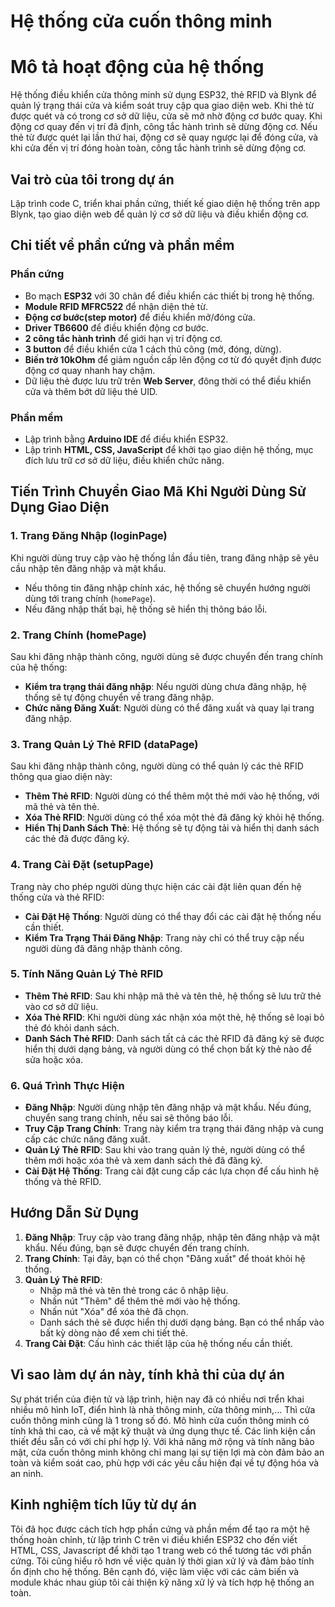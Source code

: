# Hệ thống cửa cuốn thông minh

# Mô tả hoạt động của hệ thống
Hệ thống điều khiển cửa thông minh sử dụng ESP32, thẻ RFID và Blynk để quản lý trạng thái cửa và kiểm soát truy cập qua giao diện web. Khi thẻ từ được quét và có trong cơ sở dữ liệu, cửa sẽ mở nhờ động cơ bước quay. Khi động cơ quay đến vị trí đã định, công tắc hành trình sẽ dừng động cơ. Nếu thẻ từ được quét lại lần thứ hai, động cơ sẽ quay ngược lại để đóng cửa, và khi cửa đến vị trí đóng hoàn toàn, công tắc hành trình sẽ dừng động cơ.


## Vai trò của tôi trong dự án
Lập trình code C, triển khai phần cứng, thiết kế giao diện hệ thống trên app Blynk, tạo giao diện web để quản lý cơ sở dữ liệu và điều khiển động cơ.

## Chi tiết về phần cứng và phần mềm

### Phần cứng
- Bo mạch **ESP32** với 30 chân để điều khiển các thiết bị trong hệ thống.
- **Module RFID MFRC522** để nhận diện thẻ từ.
- **Động cơ bước(step motor)** để điều khiển mở/đóng cửa.
- **Driver TB6600** để điều khiển động cơ bước.
- **2 công tắc hành trình** để giới hạn vị trí động cơ.
- **3 button** để điều khiển cửa 1 cách thủ công (mở, đóng, dừng).
- **Biến trở 10kOhm** để giảm nguồn cấp lên động cơ từ đó quyết định được động cơ quay nhanh hay chậm.
- Dữ liệu thẻ được lưu trữ trên **Web Server**, đông thời có thể điều khiển cửa và thêm bớt dữ liệu thẻ UID.

### Phần mềm
- Lập trình bằng **Arduino IDE** để điều khiển ESP32.
- Lập trình **HTML, CSS, JavaScript** để khởi tạo giao diện hệ thống, mục đích lưu trữ cơ sở dữ liệu, điều khiển chức năng.
## Tiến Trình Chuyển Giao Mã Khi Người Dùng Sử Dụng Giao Diện

### 1. **Trang Đăng Nhập (loginPage)**
Khi người dùng truy cập vào hệ thống lần đầu tiên, trang đăng nhập sẽ yêu cầu nhập tên đăng nhập và mật khẩu.
- Nếu thông tin đăng nhập chính xác, hệ thống sẽ chuyển hướng người dùng tới trang chính (`homePage`).
- Nếu đăng nhập thất bại, hệ thống sẽ hiển thị thông báo lỗi.

### 2. **Trang Chính (homePage)**
Sau khi đăng nhập thành công, người dùng sẽ được chuyển đến trang chính của hệ thống:
- **Kiểm tra trạng thái đăng nhập**: Nếu người dùng chưa đăng nhập, hệ thống sẽ tự động chuyển về trang đăng nhập.
- **Chức năng Đăng Xuất**: Người dùng có thể đăng xuất và quay lại trang đăng nhập.

### 3. **Trang Quản Lý Thẻ RFID (dataPage)**
Sau khi đăng nhập thành công, người dùng có thể quản lý các thẻ RFID thông qua giao diện này:
- **Thêm Thẻ RFID**: Người dùng có thể thêm một thẻ mới vào hệ thống, với mã thẻ và tên thẻ.
- **Xóa Thẻ RFID**: Người dùng có thể xóa một thẻ đã đăng ký khỏi hệ thống.
- **Hiển Thị Danh Sách Thẻ**: Hệ thống sẽ tự động tải và hiển thị danh sách các thẻ đã được đăng ký.

### 4. **Trang Cài Đặt (setupPage)**
Trang này cho phép người dùng thực hiện các cài đặt liên quan đến hệ thống cửa và thẻ RFID:
- **Cài Đặt Hệ Thống**: Người dùng có thể thay đổi các cài đặt hệ thống nếu cần thiết.
- **Kiểm Tra Trạng Thái Đăng Nhập**: Trang này chỉ có thể truy cập nếu người dùng đã đăng nhập thành công.

### 5. **Tính Năng Quản Lý Thẻ RFID**
- **Thêm Thẻ RFID**: Sau khi nhập mã thẻ và tên thẻ, hệ thống sẽ lưu trữ thẻ vào cơ sở dữ liệu.
- **Xóa Thẻ RFID**: Khi người dùng xác nhận xóa một thẻ, hệ thống sẽ loại bỏ thẻ đó khỏi danh sách.
- **Danh Sách Thẻ RFID**: Danh sách tất cả các thẻ RFID đã đăng ký sẽ được hiển thị dưới dạng bảng, và người dùng có thể chọn bất kỳ thẻ nào để sửa hoặc xóa.

### 6. **Quá Trình Thực Hiện**
- **Đăng Nhập**: Người dùng nhập tên đăng nhập và mật khẩu. Nếu đúng, chuyển sang trang chính, nếu sai sẽ thông báo lỗi.
- **Truy Cập Trang Chính**: Trang này kiểm tra trạng thái đăng nhập và cung cấp các chức năng đăng xuất.
- **Quản Lý Thẻ RFID**: Sau khi vào trang quản lý thẻ, người dùng có thể thêm mới hoặc xóa thẻ và xem danh sách thẻ đã đăng ký.
- **Cài Đặt Hệ Thống**: Trang cài đặt cung cấp các lựa chọn để cấu hình hệ thống và thẻ RFID.

## Hướng Dẫn Sử Dụng

1. **Đăng Nhập**: Truy cập vào trang đăng nhập, nhập tên đăng nhập và mật khẩu. Nếu đúng, bạn sẽ được chuyển đến trang chính.
2. **Trang Chính**: Tại đây, bạn có thể chọn "Đăng xuất" để thoát khỏi hệ thống.
3. **Quản Lý Thẻ RFID**:
   - Nhập mã thẻ và tên thẻ trong các ô nhập liệu.
   - Nhấn nút "Thêm" để thêm thẻ mới vào hệ thống.
   - Nhấn nút "Xóa" để xóa thẻ đã chọn.
   - Danh sách thẻ sẽ được hiển thị dưới dạng bảng. Bạn có thể nhấp vào bất kỳ dòng nào để xem chi tiết thẻ.
4. **Trang Cài Đặt**: Cấu hình các thiết lập của hệ thống nếu cần thiết.

## Vì sao làm dự án này, tính khả thi của dự án
Sự phát triển của điện tử và lập trình, hiện nay đã có nhiều nơi trển khai nhiều mô hình IoT, điển hình là nhà thông minh, cửa thông minh,... Thì cửa cuốn thông minh cũng là 1 trong số đó. Mô hình cửa cuốn thông minh có tính khả thi cao, cả về mặt kỹ thuật và ứng dụng thực tế. Các linh kiện cần thiết đều sẵn có với chi phí hợp lý. Với khả năng mở rộng và tính năng bảo mật, cửa cuốn thông minh không chỉ mang lại sự tiện lợi mà còn đảm bảo an toàn và kiểm soát cao, phù hợp với các yêu cầu hiện đại về tự động hóa và an ninh.

## Kinh nghiệm tích lũy từ dự án
Tôi đã học được cách tích hợp phần cứng và phần mềm để tạo ra một hệ thống hoàn chỉnh, từ lập trình C trên vi điều khiển ESP32 cho đến viết HTML, CSS, Javascript để khởi tạo 1 trang web có thể tương tác với phần cứng. Tôi cũng hiểu rõ hơn về việc quản lý thời gian xử lý và đảm bảo tính ổn định cho hệ thống. Bên cạnh đó, việc làm việc với các cảm biến và module khác nhau giúp tôi cải thiện kỹ năng xử lý và tích hợp hệ thống an toàn.






